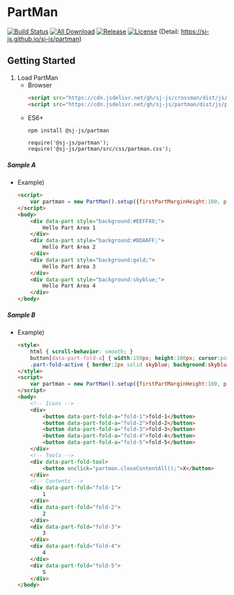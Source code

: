 # PartMan
[![Build Status](https://travis-ci.org/sj-js/partman.svg?branch=master)](https://travis-ci.org/sj-js/partman)
[![All Download](https://img.shields.io/github/downloads/sj-js/partman/total.svg)](https://github.com/sj-js/partman/releases)
[![Release](https://img.shields.io/github/release/sj-js/partman.svg)](https://github.com/sj-js/partman/releases)
[![License](https://img.shields.io/github/license/sj-js/partman.svg)](https://github.com/sj-js/partman/releases)
(Detail: https://sj-js.github.io/sj-js/partman)



## Getting Started
1. Load PartMan
    - Browser  
        ```html    
        <script src="https://cdn.jsdelivr.net/gh/sj-js/crossman/dist/js/crossman.js"></script>
        <script src="https://cdn.jsdelivr.net/gh/sj-js/partman/dist/js/partman.js"></script>        
        ```  
    - ES6+
        ```
        npm install @sj-js/partman
        ```
        ```html
        require('@sj-js/partman');
        require('@sj-js/partman/src/css/partman.css');    
        ```

##### Sample A
- Example)
    ```html
    <script>
        var partman = new PartMan().setup({firstPartMarginHeight:100, partMarginHeight:50, lastPartMarginHeight:500}).detect();
    </script>
    <body>
        <div data-part style="background:#EEFF88;">
            Hello Part Area 1
        </div>
        <div data-part style="background:#DDAAFF;">
            Hello Part Area 2
        </div>
        <div data-part style="background:gold;">
            Hello Part Area 3
        </div>
        <div data-part style="background:skyblue;">
            Hello Part Area 4
        </div>
    </body>
    ``` 

##### Sample B
- Example)
    ```html
    <style>
        html { scroll-behavior: smooth; }
        button[data-part-fold-a] { width:150px; height:100px; cursor:pointer; }
        .part-fold-active { border:2px solid skyblue; background:skyblue; }                
    </style>
    <script>
        var partman = new PartMan().setup({firstPartMarginHeight:100, partMarginHeight:50, lastPartMarginHeight:500}).detect();  
    </script>
    <body>
        <!-- Icons -->
        <div>
            <button data-part-fold-a="fold-1">fold-1</button>
            <button data-part-fold-a="fold-2">fold-2</button>
            <button data-part-fold-a="fold-3">fold-3</button>
            <button data-part-fold-a="fold-4">fold-4</button>
            <button data-part-fold-a="fold-5">fold-5</button>
        </div>
        <!-- Tools -->
        <div data-part-fold-tool>
            <button onclick="partman.closeContentAll();">X</button>
        </div>  
        <!-- Contents -->
        <div data-part-fold="fold-1">
            1
        </div>
        <div data-part-fold="fold-2">
            2     
        </div>
        <div data-part-fold="fold-3">
            3
        </div>
        <div data-part-fold="fold-4">
            4
        </div>
        <div data-part-fold="fold-5">
            5
        </div> 
    </body>
    ``` 
